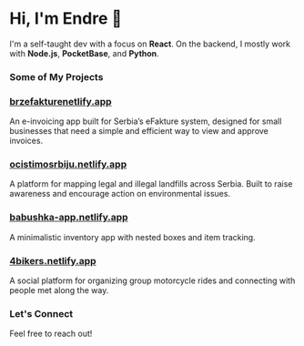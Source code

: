 # Hi, I'm Endre 👋

I'm a self-taught dev with a focus on **React**. On the backend, I mostly work with **Node.js**, **PocketBase**, and **Python**.

### Some of My Projects

### [brzefakturenetlify.app](https://brzefakture.netlify.app)
An e-invoicing app built for Serbia’s eFakture system, designed for small businesses that need a simple and efficient way to view and approve invoices.

### [ocistimosrbiju.netlify.app](https://ocistimosrbiju.netlify.app)
A platform for mapping legal and illegal landfills across Serbia. Built to raise awareness and encourage action on environmental issues.

### [babushka-app.netlify.app](https://babushka-app.netlify.app)
A minimalistic inventory app with nested boxes and item tracking.

### [4bikers.netlify.app](https://4bikers.netlify.app)
A social platform for organizing group motorcycle rides and connecting with people met along the way.

### Let's Connect

Feel free to reach out!
